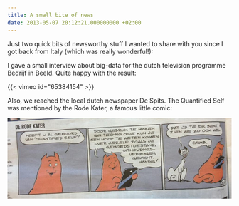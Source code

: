 ```yaml
---
title: A small bite of news
date: 2013-05-07 20:12:21.000000000 +02:00
---
```

Just two quick bits of newsworthy stuff I wanted to share with you since I got back from Italy (which was really wonderful!):

I gave a small interview about big-data for the dutch television programme Bedrijf in Beeld. Quite happy with the result:

{{< vimeo id="65384154" >}}

Also, we reached the local dutch newspaper De Spits. The Quantified Self was mentioned by the Rode Kater, a famous little comic:

[![De Rode Kater about QS](/img/rode-kater-quantified-self.png)](http://www.jplattel.nl/img/rode-kater-quantified-self.png)